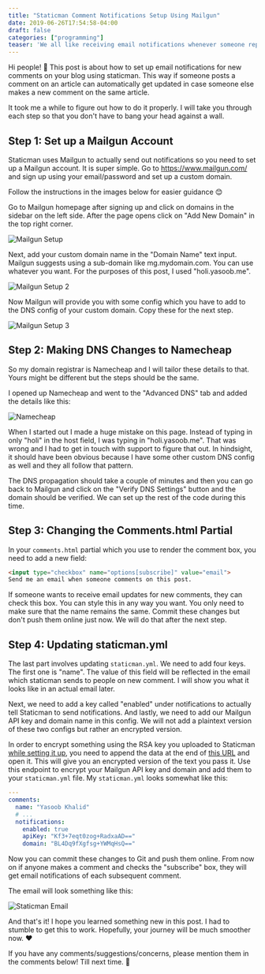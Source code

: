 ```yaml
---
title: "Staticman Comment Notifications Setup Using Mailgun"
date: 2019-06-26T17:54:58-04:00
draft: false
categories: ["programming"]
teaser: 'We all like receiving email notifications whenever someone replies to our comments. Learn about how to setup email notifications for Staticman comments using Mailgun.'
---
```


Hi people! :wave: This post is about how to set up email notifications for new comments on your blog using staticman. This way if someone posts a comment on an article can automatically get updated in case someone else makes a new comment on the same article.

It took me a while to figure out how to do it properly. I will take you through each step so that you don't have to bang your head against a wall.

Step 1: Set up a Mailgun Account
--------------------------------

Staticman uses Mailgun to actually send out notifications so you need to set up a Mailgun account. It is super simple. Go to https://www.mailgun.com/ and sign up using your email/password and set up a custom domain.

Follow the instructions in the images below for easier guidance :blush:

Go to Mailgun homepage after signing up and click on domains in the sidebar on the left side. After the page opens click on "Add New Domain" in the top right corner.

![Mailgun Setup](/images/staticman/mailgun_1.png)

Next, add your custom domain name in the "Domain Name" text input. Mailgun suggests using a sub-domain like mg.mydomain.com. You can use whatever you want. For the purposes of this post, I used "holi.yasoob.me".

![Mailgun Setup 2](/images/staticman/mailgun_2.png)

Now Mailgun will provide you with some config which you have to add to the DNS config of your custom domain. Copy these for the next step.

![Mailgun Setup 3](/images/staticman/mailgun_3.png)

Step 2: Making DNS Changes to Namecheap
---------------------------------------

So my domain registrar is Namecheap and I will tailor these details to that. Yours might be different but the steps should be the same. 

I opened up Namecheap and went to the "Advanced DNS" tab and added the details like this:

![Namecheap](/images/staticman/namecheap_config.png)

When I started out I made a huge mistake on this page. Instead of typing in only "holi" in the host field, I was typing in "holi.yasoob.me". That was wrong and I had to get in touch with support to figure that out. In hindsight, it should have been obvious because I have some other custom DNS config as well and they all follow that pattern.

The DNS propagation should take a couple of minutes and then you can go back to Mailgun and click on the "Verify DNS Settings" button and the domain should be verified. We can set up the rest of the code during this time.

Step 3: Changing the Comments.html Partial
------------------------------------------

In your `comments.html` partial which you use to render the comment box, you need to add a new field:

```html
<input type="checkbox" name="options[subscribe]" value="email">
Send me an email when someone comments on this post.
```

If someone wants to receive email updates for new comments, they can check this box. You can style this in any way you want. You only need to make sure that the name remains the same. Commit these changes but don't push them online just now. We will do that after the next step.

Step 4: Updating staticman.yml
-------------------------------

The last part involves updating `staticman.yml`. We need to add four keys. The first one is "name". The value of this field will be reflected in the email which staticman sends to people on new comment. I will show you what it looks like in an actual email later.

Next, we need to add a key called "enabled" under notifications to actually tell Staticman to send notifications. And lastly, we need to add our Mailgun API key and domain name in this config. We will not add a plaintext version of these two configs but rather an encrypted version. 

In order to encrypt something using the RSA key you uploaded to Staticman [while setting it up](/posts/running_staticman_on_static_hugo_blog_with_nested_comments), you need to append the data at the end of [this URL](http://staticman-blog.herokuapp.com/v2/encrypt/) and open it. This will give you an encrypted version of the text you pass it. Use this endpoint to encrypt your Mailgun API key and domain and add them to your `staticman.yml` file. My `staticman.yml` looks somewhat like this:

```YAML
--- 
comments: 
  name: "Yasoob Khalid"
  # ...
  notifications:
    enabled: true
    apiKey: "Kf3+7eqt0zog+RadxaAD=="
    domain: "BL4Dq9fXgfsg+YWMqHsQ=="
```

Now you can commit these changes to Git and push them online. From now on if anyone makes a comment and checks the "subscribe" box, they will get email notifications of each subsequent comment.

The email will look something like this:

![Staticman Email](/images/staticman/staticman_email.png)

And that's it! I hope you learned something new in this post. I had to stumble to get this to work. Hopefully, your journey will be much smoother now. :heart:

If you have any comments/suggestions/concerns, please mention them in the comments below! Till next time. :wave: